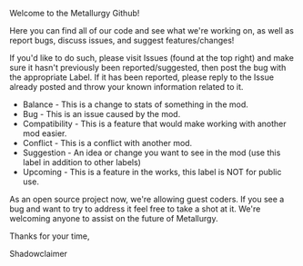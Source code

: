 Welcome to the Metallurgy Github! 

Here you can find all of our code and see what we're working on, as well as report bugs, discuss issues, and suggest features/changes!

If you'd like to do such, please visit Issues (found at the top right) and make sure it hasn't previously been reported/suggested, then post the bug with the appropriate Label. If it has been reported, please reply to the Issue already posted and throw your known information related to it.

* Balance - This is a change to stats of something in the mod.
* Bug - This is an issue caused by the mod.
* Compatibility - This is a feature that would make working with another mod easier.
* Conflict - This is a conflict with another mod.
* Suggestion - An idea or change you want to see in the mod (use this label in addition to other labels)
* Upcoming - This is a feature in the works, this label is NOT for public use.

As an open source project now, we're allowing guest coders. If you see a bug and want to try to address it feel free to take a shot at it. We're welcoming anyone to assist on the future of Metallurgy.

Thanks for your time,

Shadowclaimer
